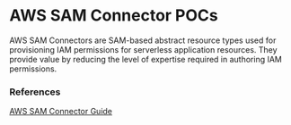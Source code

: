# AWS SAM Connector POCs

AWS SAM Connectors are SAM-based abstract resource types used for provisioning IAM permissions for serverless application resources. They provide value by reducing the level of expertise required in authoring IAM permissions.


### References

[AWS SAM Connector Guide](https://docs.aws.amazon.com/serverless-application-model/latest/developerguide/managing-permissions-connectors.html)
